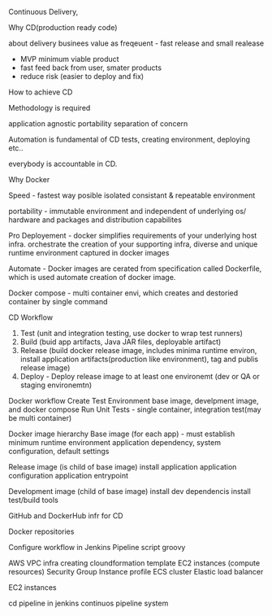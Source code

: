 Continuous Delivery,

Why CD(production ready code)

about delivery businees value as freqeuent - fast release and small realease
- MVP minimum viable product
- fast feed back from user, smater products
- reduce risk (easier to deploy and fix)

How to achieve CD

Methodology is required

application agnostic 
portability
separation of concern

Automation is fundamental of CD
tests, creating environment, deploying etc..

everybody is accountable in CD.

Why Docker

Speed - fastest way posible isolated consistant & repeatable environment 

portability - immutable environment and independent of underlying os/ hardware
and packages and distribution capabilites

Pro Deployement -  docker simplifies requirements of your underlying host infra. orchestrate the creation of your supporting infra, diverse and unique
runtime environment captured in docker images

Automate - Docker images are cerated from specification called Dockerfile, which is used automate creation of docker image.

Docker compose - multi container envi, which creates and destoried container by single command


CD Workflow
1. Test (unit and integration testing, use docker to wrap test runners)
2. Build (buid app artifacts, Java JAR files, deployable artifact)
3. Release (build docker release image, includes minima runtime environ, install application artifacts(production like environment), tag and publis release image)
4. Deploy - Deploy release image to at least one environemt (dev or QA or staging environemtn)

Docker workflow
Create Test Environment
base image, develpment image, and docker compose 
Run Unit Tests - single container, integration test(may be multi container)


Docker image hierarchy
Base image (for each app) - must establish minimum runtime environment
application dependency, system configuration, default settings

Release image (is child of base image)
install application
application configuration
application entrypoint

Development image (child of base image)
install dev dependencis
install test/build tools

GitHub and DockerHub infr for CD

Docker repositories

Configure workflow in Jenkins
Pipeline script groovy

AWS VPC infra
creating cloundformation template
EC2 instances (compute resources)
Security Group
Instance profile
ECS cluster
Elastic load balancer

EC2 instances



cd pipeline in jenkins continuos pipeline system
